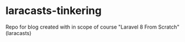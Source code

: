 # laracasts-tinkering
Repo for blog created with in scope of course "Laravel 8 From Scratch" (laracasts)
